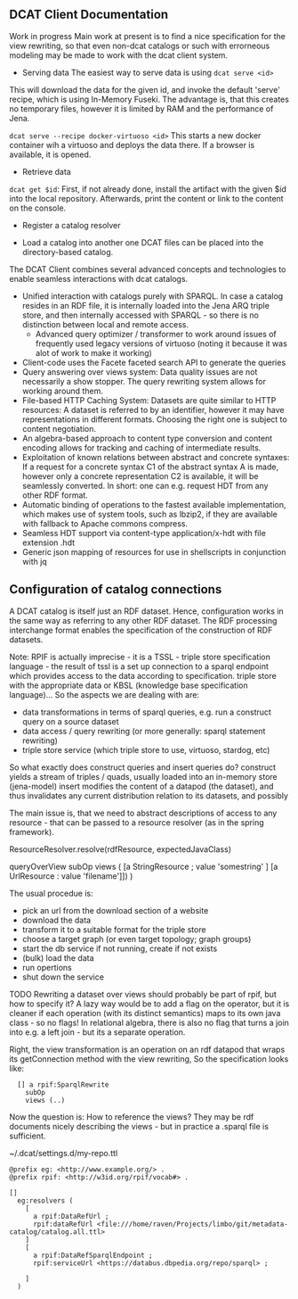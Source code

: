 ## DCAT Client Documentation

Work in progress
Main work at present is to find a nice specification for the view rewriting, so that even non-dcat catalogs or such with errorneous modeling
may be made to work with the dcat client system.


* Serving data
The easiest way to serve data is using
`dcat serve <id>`

This will download the data for the given id, and invoke the default 'serve' recipe, which is using In-Memory Fuseki.
The advantage is, that this creates no temporary files, however it is limited by RAM and the performance of Jena.


`dcat serve --recipe docker-virtuoso <id>`
This starts a new docker container wih a virtuoso and deploys the data there. If a browser is available, it is opened.





* Retrieve data

`dcat get $id`: First, if not already done, install the artifact with the given $id into the local repository. Afterwards, print the content or link to the content on the console.

* Register a catalog resolver

* Load a catalog into another one
DCAT files can be placed into the directory-based catalog.





The DCAT Client combines several advanced concepts and technologies to enable seamless interactions with dcat catalogs.

* Unified interaction with catalogs purely with SPARQL. In case a catalog resides in an RDF file, it is internally loaded into the Jena ARQ triple store, and then internally accessed with SPARQL - so there is no distinction between local and remote access.
    * Advanced query optimizer / transformer to work around issues of frequently used legacy versions of virtuoso (noting it because it was alot of work to make it working)
* Client-code uses the Facete faceted search API to generate the queries
* Query answering over views system: Data quality issues are not necessarily a show stopper. The query rewriting system allows for working around them.
* File-based HTTP Caching System: Datasets are quite similar to HTTP resources: A dataset is referred to by an identifier, however it may have representations in different formats. Choosing the right one is subject to content negotiation.
* An algebra-based approach to content type conversion and content encoding allows for tracking and caching of intermediate results.
* Exploitation of known relations between abstract and concrete syntaxes: If a request for a concrete syntax C1 of the abstract syntax A is made, however only a concrete representation C2 is available, it will be seamlessly converted. In short: one can e.g. request HDT from any other RDF format.
* Automatic binding of operations to the fastest available implementation, which makes use of system tools, such as lbzip2, if they are available with fallback to Apache commons compress.
* Seamless HDT support via content-type application/x-hdt with file extension .hdt
* Generic json mapping of resources for use in shellscripts in conjunction with jq



## Configuration of catalog connections
A DCAT catalog is itself just an RDF dataset. Hence, configuration works in the same way as referring to any other RDF dataset.
The RDF processing interchange format enables the specification of the construction of RDF datasets.


Note: RPIF is actually imprecise - it is a TSSL - triple store specification language - the result of tssl is a set up connection to a sparql endpoint which provides access to the data according to specification.
 triple store with the appropriate data or KBSL (knowledge base specification language)...
So the aspects we are dealing with are:
* data transformations in terms of sparql queries, e.g. run a construct query on a source dataset
* data access / query rewriting (or more generally: sparql statement rewriting)
* triple store service (which triple store to use, virtuoso, stardog, etc)


So what exactly does construct queries and insert queries do?
construct yields a stream of triples / quads, usually loaded into an in-memory store (jena-model)
insert modifies the content of a datapod (the dataset), and thus invalidates any current distribution relation to its datasets, and possibly

The main issue is, that we need to abstract descriptions of access to any resource - that can be passed to a resource resolver (as in the spring framework).

ResourceResolver.resolve(rdfResource, expectedJavaClass)

queryOverView
  subOp
  views ( [a StringResource ; value 'somestring' ] [a UrlResource : value 'filename']]) )







The usual procedue is:
* pick an url from the download section of a website
* download the data
* transform it to a suitable format for the triple store
* choose a target graph (or even target topology; graph groups)
* start the db service if not running, create if not exists
* (bulk) load the data
* run opertions
* shut down the service





TODO Rewriting a dataset over views should probably be part of rpif, but how to specify it? A lazy way would be to add a
flag on the operator, but it is cleaner if each operation (with its distinct semantics) maps to its own java class - so no flags!
In relational algebra, there is also no flag that turns a join into e.g. a left join - but its a separate operation.

Right, the view transformation is an operation on an rdf datapod that wraps its getConnection method with the view rewriting,
So the specification looks like:

```
  [] a rpif:SparqlRewrite
    subOp
    views (..)
```

Now the question is: How to reference the views? They may be rdf documents nicely describing the views - but in practice a .sparql file is sufficient.










~/.dcat/settings.d/my-repo.ttl
```
@prefix eg: <http://www.example.org/> .
@prefix rpif: <http://w3id.org/rpif/vocab#> .

[]
  eg:resolvers (
    [
      a rpif:DataRefUrl ;
      rpif:dataRefUrl <file:///home/raven/Projects/limbo/git/metadata-catalog/catalog.all.ttl>
    ]
    [
      a rpif:DataRefSparqlEndpoint ;
      rpif:serviceUrl <https://databus.dbpedia.org/repo/sparql> ;
      
    ]
  )

```


